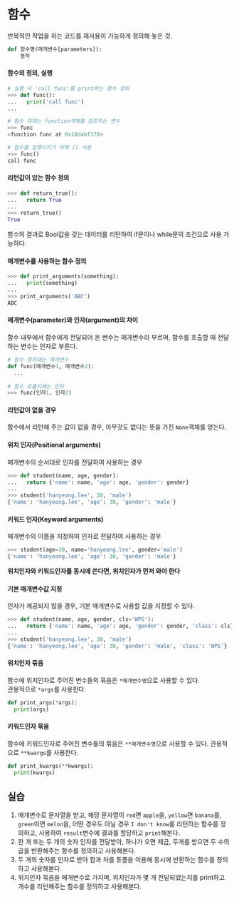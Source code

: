 # 함수

반복적인 작업을 하는 코드를 재사용이 가능하게 정의해 놓은 것.

```python
def 함수명(매개변수[parameters]):
	동작
```

#### 함수의 정의, 실행

```python
# 실행 시 'call func'를 print하는 함수 정의
>>> def func():
...   print('call func')
... 

# 함수 자체는 function객체를 참조하는 변수
>>> func
<function func at 0x10dabf378>

# 함수를 실행시키기 위해 () 사용
>>> func()
call func
```


#### 리턴값이 있는 함수 정의

```python
>>> def return_true():
...   return True
... 
>>> return_true()
True
```

함수의 결과로 Bool값을 갖는 데이터를 리턴하여 if문이나 while문의 조건으로 사용 가능하다.


#### 매개변수를 사용하는 함수 정의

```python
>>> def print_arguments(something):
...   print(something)
... 
>>> print_arguments('ABC')
ABC
```

#### 매개변수(parameter)와 인자(argument)의 차이

함수 내부에서 함수에게 전달되어 온 변수는 매개변수라 부르며, 함수를 호출할 때 전달하는 변수는 인자로 부른다.

```python
# 함수 정의때는 매개변수
def func(매개변수1, 매개변수2):
  ...
  
# 함수 호출시에는 인자
>>> func(인자1, 인자2)
```

#### 리턴값이 없을 경우

함수에서 리턴해 주는 값이 없을 경우, 아무것도 없다는 뜻을 가진 `None`객체를 얻는다.

#### 위치 인자(Positional arguments)

매개변수의 순서대로 인자를 전달하여 사용하는 경우

```python
>>> def student(name, age, gender):
...   return {'name': name, 'age': age, 'gender': gender}
... 
>>> student('hanyeong.lee', 30, 'male')
{'name': 'hanyeong.lee', 'age': 30, 'gender': 'male'}
```

#### 키워드 인자(Keyword arguments)

매개변수의 이름을 지정하여 인자로 전달하여 사용하는 경우

```python
>>> student(age=30, name='hanyeong.lee', gender='male')
{'name': 'hanyeong.lee', 'age': 30, 'gender': 'male'}
```

**위치인자와 키워드인자를 동시에 쓴다면, 위치인자가 먼저 와야 한다**

#### 기본 매개변수값 지정

인자가 제공되지 않을 경우, 기본 매개변수로 사용할 값을 지정할 수 있다.

```python
>>> def student(name, age, gender, cls='WPS'):
...   return {'name': name, 'age': age, 'gender': gender, 'class': cls}
... 
>>> student('hanyeong.lee', 30, 'male')
{'name': 'hanyeong.lee', 'age': 30, 'gender': 'male', 'class': 'WPS'}
```

#### 위치인자 묶음

함수에 위치인자로 주어진 변수들의 묶음은 `*매개변수명`으로 사용할 수 있다.  
관용적으로 `*args`를 사용한다.

```python
def print_args(*args):
  print(args)
```

#### 키워드인자 묶음

함수에 키워드인자로 주어진 변수들의 묶음은 `**매개변수명`으로 사용할 수 있다.
관용적으로 `**kwargs`를 사용한다.

```python
def print_kwargs(**kwargs):
  print(kwargs)
```

## 실습

1. 매개변수로 문자열을 받고, 해당 문자열이 `red`면 `apple`을, `yellow`면 `banana`를, `green`이면 `melon`을, 어떤 경우도 아닐 경우 `I don't know`를 리턴하는 함수를 정의하고, 사용하여 `result`변수에 결과를 할당하고 `print`해본다.
2. 한 개 또는 두 개의 숫자 인자를 전달받아, 하나가 오면 제곱, 두개를 받으면 두 수의 곱을 반환해주는 함수를 정의하고 사용해본다.
3. 두 개의 숫자를 인자로 받아 합과 차를 튜플을 이용해 동시에 반환하는 함수를 정의하고 사용해본다.
3. 위치인자 묶음을 매개변수로 가지며, 위치인자가 몇 개 전달되었는지를 print하고 개수를 리턴해주는 함수를 정의하고 사용해본다.